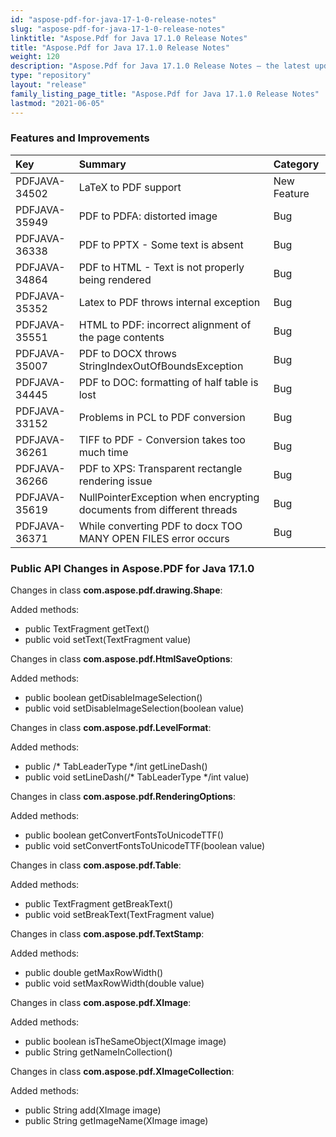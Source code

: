 ```yaml
---
id: "aspose-pdf-for-java-17-1-0-release-notes"
slug: "aspose-pdf-for-java-17-1-0-release-notes"
linktitle: "Aspose.Pdf for Java 17.1.0 Release Notes"
title: "Aspose.Pdf for Java 17.1.0 Release Notes"
weight: 120
description: "Aspose.Pdf for Java 17.1.0 Release Notes – the latest updates and fixes."
type: "repository"
layout: "release"
family_listing_page_title: "Aspose.Pdf for Java 17.1.0 Release Notes"
lastmod: "2021-06-05"
---
```


### **Features and Improvements**

|**Key**|**Summary**|**Category**|
| :- | :- | :- |
|PDFJAVA-34502|LaTeX to PDF support|New Feature|
|PDFJAVA-35949|PDF to PDFA: distorted image|Bug|
|PDFJAVA-36338|PDF to PPTX - Some text is absent|Bug|
|PDFJAVA-34864|PDF to HTML - Text is not properly being rendered|Bug|
|PDFJAVA-35352|Latex to PDF throws internal exception|Bug|
|PDFJAVA-35551|HTML to PDF: incorrect alignment of the page contents|Bug|
|PDFJAVA-35007|PDF to DOCX throws StringIndexOutOfBoundsException|Bug|
|PDFJAVA-34445|PDF to DOC: formatting of half table is lost|Bug|
|PDFJAVA-33152|Problems in PCL to PDF conversion|Bug|
|PDFJAVA-36261|TIFF to PDF - Conversion takes too much time|Bug|
|PDFJAVA-36266|PDF to XPS: Transparent rectangle rendering issue|Bug|
|PDFJAVA-35619|NullPointerException when encrypting documents from different threads|Bug|
|PDFJAVA-36371|While converting PDF to docx TOO MANY OPEN FILES error occurs|Bug|
### **Public API Changes in Aspose.PDF for Java 17.1.0**
Changes in class **com.aspose.pdf.drawing.Shape**:

Added methods:

- public TextFragment getText()
- public void setText(TextFragment value)

Changes in class **com.aspose.pdf.HtmlSaveOptions**:

Added methods:

- public boolean getDisableImageSelection()
- public void setDisableImageSelection(boolean value)

Changes in class **com.aspose.pdf.LevelFormat**:

Added methods:

- public /* TabLeaderType */int getLineDash()
- public void setLineDash(/* TabLeaderType */int value)

Changes in class **com.aspose.pdf.RenderingOptions**:

Added methods:

- public boolean getConvertFontsToUnicodeTTF()
- public void setConvertFontsToUnicodeTTF(boolean value)

Changes in class **com.aspose.pdf.Table**:

Added methods:

- public TextFragment getBreakText()
- public void setBreakText(TextFragment value)

Changes in class **com.aspose.pdf.TextStamp**:

Added methods:

- public double getMaxRowWidth()
- public void setMaxRowWidth(double value)

Changes in class **com.aspose.pdf.XImage**:

Added methods:

- public boolean isTheSameObject(XImage image)
- public String getNameInCollection()

Changes in class **com.aspose.pdf.XImageCollection**:

Added methods:

- public String add(XImage image)
- public String getImageName(XImage image)
